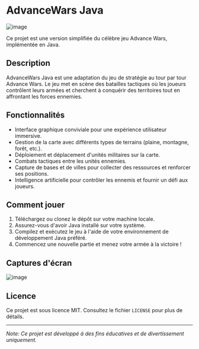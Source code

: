 # AdvanceWars Java

![image](https://github.com/DanielaCe18/AdvanceWars/assets/145435353/99149341-4380-46b1-928e-50ce0505c3e2)

Ce projet est une version simplifiée du célèbre jeu Advance Wars, implémentée en Java.

## Description

AdvanceWars Java est une adaptation du jeu de stratégie au tour par tour Advance Wars. Le jeu met en scène des batailles tactiques où les joueurs contrôlent leurs armées et cherchent à conquérir des territoires tout en affrontant les forces ennemies.

## Fonctionnalités

- Interface graphique conviviale pour une expérience utilisateur immersive.
- Gestion de la carte avec différents types de terrains (plaine, montagne, forêt, etc.).
- Déploiement et déplacement d'unités militaires sur la carte.
- Combats tactiques entre les unités ennemies.
- Capture de bases et de villes pour collecter des ressources et renforcer ses positions.
- Intelligence artificielle pour contrôler les ennemis et fournir un défi aux joueurs.

## Comment jouer

1. Téléchargez ou clonez le dépôt sur votre machine locale.
2. Assurez-vous d'avoir Java installé sur votre système.
3. Compilez et exécutez le jeu à l'aide de votre environnement de développement Java préféré.
4. Commencez une nouvelle partie et menez votre armée à la victoire !

## Captures d'écran

![image](https://github.com/DanielaCe18/AdvanceWars/assets/145435353/a426703a-c926-45d2-8557-17d6e8f61798)


## Licence

Ce projet est sous licence MIT. Consultez le fichier `LICENSE` pour plus de détails.

---
*Note: Ce projet est développé à des fins éducatives et de divertissement uniquement.*

